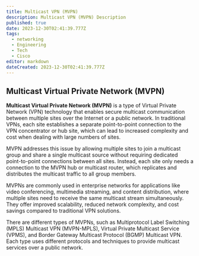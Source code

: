 ```yaml
---
title: Multicast VPN (MVPN)
description: Multicast VPN (MVPN) Description
published: true
date: 2023-12-30T02:41:39.777Z
tags:
  - networking
  - Engineering
  - Tech
  - Cisco
editor: markdown
dateCreated: 2023-12-30T02:41:39.777Z
---
```

## Multicast Virtual Private Network (MVPN)

**Multicast Virtual Private Network (MVPN)** is a type of Virtual Private Network (VPN) technology that enables secure multicast communication between multiple sites over the Internet or a public network. In traditional VPNs, each site establishes a separate point-to-point connection to the VPN concentrator or hub site, which can lead to increased complexity and cost when dealing with large numbers of sites.

MVPN addresses this issue by allowing multiple sites to join a multicast group and share a single multicast source without requiring dedicated point-to-point connections between all sites. Instead, each site only needs a connection to the MVPN hub or multicast router, which replicates and distributes the multicast traffic to all group members.

MVPNs are commonly used in enterprise networks for applications like video conferencing, multimedia streaming, and content distribution, where multiple sites need to receive the same multicast stream simultaneously. They offer improved scalability, reduced network complexity, and cost savings compared to traditional VPN solutions.

There are different types of MVPNs, such as Multiprotocol Label Switching (MPLS) Multicast VPN (MVPN-MPLS), Virtual Private Multicast Service (VPMS), and Border Gateway Multicast Protocol (BGMP) Multicast VPN. Each type uses different protocols and techniques to provide multicast services over a public network.
